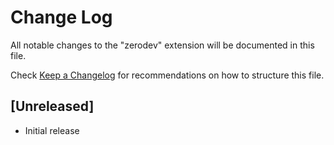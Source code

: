 # Change Log

All notable changes to the "zerodev" extension will be documented in this file.

Check [Keep a Changelog](http://keepachangelog.com/) for recommendations on how to structure this file.

## [Unreleased]

- Initial release